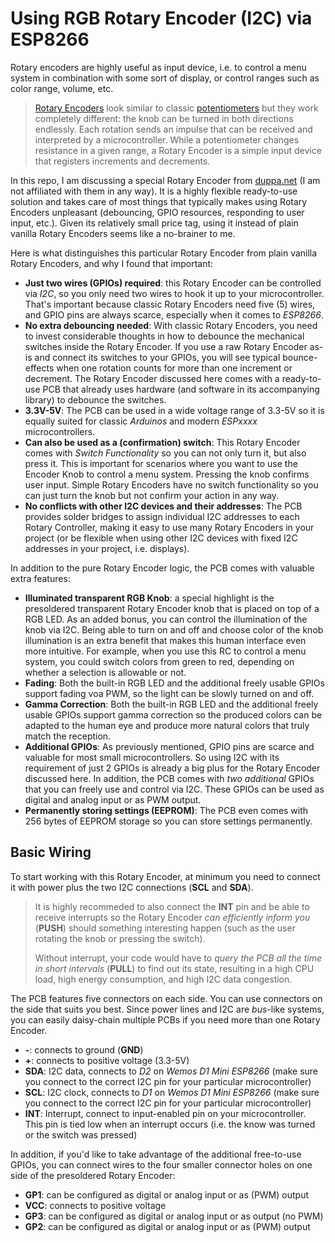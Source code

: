 # Using RGB Rotary Encoder (I2C) via ESP8266

Rotary encoders are highly useful as input device, i.e. to control a menu system in combination with some sort of display, or control ranges such as color range, volume, etc.

> [Rotary Encoders](https://en.wikipedia.org/wiki/Rotary_switch) look similar to classic [potentiometers](https://en.wikipedia.org/wiki/Potentiometer) but they work completely different: the knob can be turned in both directions endlessly. Each rotation sends an impulse that can be received and interpreted by a microcontroller. While a potentiometer changes resistance in a given range, a Rotary Encoder is a simple input device that registers increments and decrements.

In this repo, I am discussing a special Rotary Encoder from [duppa.net](https://www.duppa.net/shop/i2cencoder-v2-1-with-soldered-accessory/) (I am not affiliated with them in any way). It is a highly flexible ready-to-use solution and takes care of most things that typically makes using Rotary Encoders unpleasant (debouncing, GPIO resources, responding to user input, etc.). Given its relatively small price tag, using it instead of plain vanilla Rotary Encoders seems like a no-brainer to me.

Here is what distinguishes this particular Rotary Encoder from plain vanilla Rotary Encoders, and why I found that important:

* **Just two wires (GPIOs) required**: this Rotary Encoder can be controlled via *I2C*, so you only need two wires to hook it up to your microcontroller. That's important because classic Rotary Encoders need five (5) wires, and GPIO pins are always scarce, especially when it comes to *ESP8266*.
* **No extra debouncing needed**: With classic Rotary Encoders, you need to invest considerable thoughts in how to debounce the mechanical switches inside the Rotary Encoder. If you use a raw Rotary Encoder as-is and connect its switches to your GPIOs, you will see typical bounce-effects when one rotation counts for more than one increment or decrement. The Rotary Encoder discussed here comes with a ready-to-use PCB that already uses hardware (and software in its accompanying library) to debounce the switches.
* **3.3V-5V**: The PCB can be used in a wide voltage range of 3.3-5V so it is equally suited for classic *Arduinos* and modern *ESPxxxx* microcontrollers.
* **Can also be used as a (confirmation) switch**: This Rotary Encoder comes with *Switch Functionality* so you can not only turn it, but also press it. This is important for scenarios where you want to use the Encoder Knob to control a menu system. Pressing the knob confirms user input. Simple Rotary Encoders have no switch functionality so you can just turn the knob but not confirm your action in any way.
* **No conflicts with other I2C devices and their addresses**: The PCB provides solder bridges to assign individual I2C addresses to each Rotary Controller, making it easy to use many Rotary Encoders in your project (or be flexible when using other I2C devices with fixed I2C addresses in your project, i.e. displays).

In addition to the pure Rotary Encoder logic, the PCB comes with valuable extra features:

* **Illuminated transparent RGB Knob**: a special highlight is the presoldered transparent Rotary Encoder knob that is placed on top of a RGB LED. As an added bonus, you can control the illumination of the knob via I2C. Being able to turn on and off and choose color of the knob illumination is an extra benefit that makes this human interface even more intuitive. For example, when you use this RC to control a menu system, you could switch colors from green to red, depending on whether a selection is allowable or not.
* **Fading**: Both the built-in RGB LED and the additional freely usable GPIOs support fading voa PWM, so the light can be slowly turned on and off.
* **Gamma Correction**: Both the built-in RGB LED and the additional freely usable GPIOs support gamma correction so the produced colors can be adapted to the human eye and produce more natural colors that truly match the reception.
* **Additional GPIOs**: As previously mentioned, GPIO pins are scarce and valuable for most small microcontrollers. So using I2C with its requirement of just 2 GPIOs is already a big plus for the Rotary Encoder discussed here. In addition, the PCB comes with *two additional* GPIOs that you can freely use and control via I2C. These GPIOs can be used as digital and analog input or as PWM output.
* **Permanently storing settings (EEPROM)**: The PCB even comes with 256 bytes of EEPROM storage so you can store settings permanently.

## Basic Wiring

To start working with this Rotary Encoder, at minimum you need to connect it with power plus the two I2C connections (**SCL** and **SDA**). 

> It is highly recommeded to also connect the **INT** pin and be able to receive interrupts so the Rotary Encoder *can efficiently inform you* (**PUSH**) should something interesting happen (such as the user rotating the knob or pressing the switch).
>
> Without interrupt, your code would have to *query the PCB all the time in short intervals* (**PULL**) to find out its state, resulting in a high CPU load, high energy consumption, and high I2C data congestion.

The PCB features five connectors on each side. You can use connectors on the side that suits you best. Since power lines and I2C are *bus*-like systems, you can easily daisy-chain multiple PCBs if you need more than one Rotary Encoder. 

* **-**: connects to ground (**GND**)
* **+**: connects to positive voltage (3.3-5V)
* **SDA**: I2C data, connects to *D2* on *Wemos D1 Mini ESP8266* (make sure you connect to the correct I2C pin for your particular microcontroller)
* **SCL**: I2C clock, connects to *D1* on *Wemos D1 Mini ESP8266* (make sure you connect to the correct I2C pin for your particular microcontroller)
* **INT**: Interrupt, connect to input-enabled pin on your microcontroller. This pin is tied low when an interrupt occurs (i.e. the know was turned or the switch was pressed)

In addition, if you'd like to take advantage of the additional free-to-use GPIOs, you can connect wires to the four smaller connector holes on one side of the presoldered Rotary Encoder:

* **GP1**: can be configured as digital or analog input or as (PWM) output
* **VCC**: connects to positive voltage
* **GP3**: can be configured as digital or analog input or as output (no PWM)
* **GP2**: can be configured as digital or analog input or as (PWM) output

